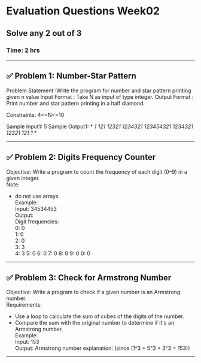 # **Evaluation Questions Week02**
## Solve any 2 out of 3 
### Time: 2 hrs

---

## ✅ **Problem 1:  Number-Star Pattern**
Problem Statement :Write the program for number and star pattern printing given n value
Input  Format  : Take N as input of type integer.
Output Format  : Print  number and star pattern printing in a half diamond. 

Constraints:
4<=N<=10

Sample Input1:
5
Sample Output1:
*
*1*
*121*
*12321*
*1234321*
*123454321*
*1234321*
*12321*
*121*
*1*
*

---


## ✅ **Problem 2: Digits Frequency Counter**
Objective: Write a program to count the frequency of each digit (0–9) in a given integer.  
Note:
- do not use arrays.  
Example:  
Input: 34534453  
Output:  
Digit frequencies:  
0: 0  
1: 0  
2: 0  
3: 3  
4: 3
5: 0
6: 0
7: 0
8: 0
9: 0
0: 0  

---

## ✅ **Problem 3: Check for Armstrong Number**
Objective: Write a program to check if a given number is an Armstrong number.  
Requirements:  
- Use a loop to calculate the sum of cubes of the digits of the number.  
- Compare the sum with the original number to determine if it's an Armstrong number.  
Example:  
Input: 153  
Output: Armstrong number 
explanation: 
(since (1^3 + 5^3 + 3^3 = 153))


---

